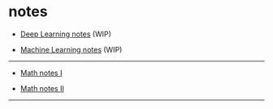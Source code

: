# notes

* [Deep Learning notes](https://barhanc.github.io/notes/ll/dl.pdf) (WIP)

* [Machine Learning notes](https://barhanc.github.io/notes/ll/ml.pdf) (WIP)

---

* [Math notes I](https://barhanc.github.io/notes/math/alg.pdf)

* [Math notes II](https://barhanc.github.io/notes/math/am.pdf)

---
